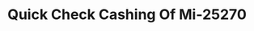 ---
f_zip-code: 49770
f_state-code: MI
title: Quick Check Cashing Of Mi-25270
f_phone: 231-439-5577
f_city-only: Petoskey
f_address: 610 West Sheridan Street Petoskey
f_location-unique-id: '25270'
slug: quick-check-cashing-of-mi-25270
updated-on: '2024-05-30T13:46:58.046Z'
created-on: '2024-05-30T13:36:59.803Z'
published-on: '2024-05-30T13:54:32.469Z'
f_city-state: cms/city/petoskey-mi.md
f_company: cms/company/quick-check-cashing-of-mi.md
f_state: cms/state/michigan.md
layout: '[payday-loan].html'
tags: payday-loan
---